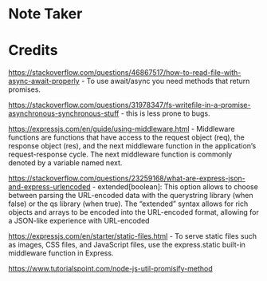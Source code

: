 # Note Taker 


# Credits
https://stackoverflow.com/questions/46867517/how-to-read-file-with-async-await-properly - To use await/async you need methods that return promises. 

https://stackoverflow.com/questions/31978347/fs-writefile-in-a-promise-asynchronous-synchronous-stuff - this is less prone to bugs. 

https://expressjs.com/en/guide/using-middleware.html - Middleware functions are functions that have access to the request object (req), the response object (res), and the next middleware function in the application’s request-response cycle. The next middleware function is commonly denoted by a variable named next.

https://stackoverflow.com/questions/23259168/what-are-express-json-and-express-urlencoded - extended[boolean]: This option allows to choose between parsing the URL-encoded data with the querystring library (when false) or the qs library (when true). The “extended” syntax allows for rich objects and arrays to be encoded into the URL-encoded format, allowing for a JSON-like experience with URL-encoded

https://expressjs.com/en/starter/static-files.html - To serve static files such as images, CSS files, and JavaScript files, use the express.static built-in middleware function in Express.

https://www.tutorialspoint.com/node-js-util-promisify-method

